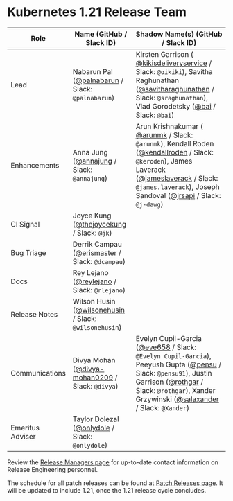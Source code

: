 # Kubernetes 1.21 Release Team

| **Role** | **Name** (**GitHub / Slack ID**) | **Shadow Name(s) (GitHub / Slack ID)** |
|----------|----------------------------------|----------------------------------------|
| Lead | Nabarun Pal ([@palnabarun](https://github.com/palnabarun) / Slack: `@palnabarun`) | Kirsten Garrison ( [@kikisdeliveryservice](https://github.com/kikisdeliveryservice) / Slack: `@oikiki`), Savitha Raghunathan ([@savitharaghunathan](https://github.com/savitharaghunathan) / Slack: `@sraghunathan`), Vlad Gorodetsky ([@bai](https://github.com/bai) / Slack: `@bai`) |
| Enhancements | Anna Jung ([@annajung](https://github.com/annajung) / Slack: `@annajung`) | Arun Krishnakumar ( [@arunmk](https://github.com/arunmk) / Slack: `@arunmk`), Kendall Roden ([@kendallroden](https://github.com/kendallroden) / Slack: `@keroden`), James Laverack ([@jameslaverack](https://github.com/jameslaverack) / Slack: `@james.laverack`), Joseph Sandoval ([@jrsapi](https://github.com/jrsapi) / Slack: `@j-dawg`) |
| CI Signal | Joyce Kung ([@thejoycekung](https://github.com/thejoycekung) / Slack: `@jk`) | |
| Bug Triage | Derrik Campau ([@erismaster](https://github.com/erismaster) / Slack: `@dcampau`) | |
| Docs | Rey Lejano ([@reylejano](https://github.com/reylejano) / Slack: `@rlejano`) | |
| Release Notes | Wilson Husin ([@wilsonehusin](https://github.com/wilsonehusin) / Slack: `@wilsonehusin`) | |
| Communications | Divya Mohan ([@divya-mohan0209](https://github.com/divya-mohan0209) / Slack: `@divya`) | Evelyn Cupil-Garcia ([@eve658](https://github.com/eve658) / Slack: `@Evelyn Cupil-Garcia`), Peeyush Gupta ([@pensu](https://github.com/pensu) / Slack: `@pensu91`), Justin Garrison ([@rothgar](https://github.com/rothgar) / Slack: `@rothgar`), Xander Grzywinski ([@salaxander](https://github.com/salaxander) / Slack: `@Xander`) |
| Emeritus Adviser | Taylor Dolezal ([@onlydole](https://github.com/onlydole) / Slack: `@onlydole`) | |

Review the [Release Managers page](/release-managers.md) for up-to-date contact information on Release Engineering personnel.

The schedule for all patch releases can be found at [Patch Releases page](/releases/patch-releases.md). It will be updated to include 1.21, once the 1.21 release cycle concludes.
